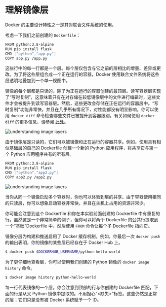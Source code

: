 # 理解镜像层

Docker 的主要设计特性之一是其对联合文件系统的使用。

考虑一下我们之前创建的 `Dockerfile`：

```bash
FROM python:3.8-alpine
RUN pip install flask
CMD ["python","app.py"]
COPY app.py /app.py
```

这些行中的每一行都是一个层。每个层仅包含与它之前的层相比的增量、差异或更改。为了将这些层组合成一个正在运行的容器，Docker 使用联合文件系统将这些层透明地叠加到一个单一视图中。

镜像的每个层都是只读的，除了为正在运行的容器创建的最顶层。读写容器层实现了“写时复制”，这意味着只有在对存储在较低镜像层中的文件进行编辑时，这些文件才会被提升到读写容器层。然后，这些更改会存储在正在运行的容器层中。“写时复制”功能非常快，并且在几乎所有情况下，对性能都没有明显影响。你可以使用 `docker diff` 命令检查哪些文件已被提升到容器级别。有关如何使用 `docker diff` 的更多信息，请参阅 [此处](https://docs.docker.com/engine/reference/commandline/diff/)。

![understanding image layers](../assets/lab2_understanding_image_layers_1.png)

由于镜像层是只读的，它们可以被镜像和正在运行的容器共享。例如，使用具有相似基础层的自己的 Dockerfile 创建一个新的 Python 应用程序，将共享它与第一个 Python 应用程序共有的所有层。

```bash
FROM python:3.8-alpine
RUN pip install flask
CMD ["python","app2.py"]
COPY app2.py /app2.py
```

![understanding image layers](../assets/lab2_understanding_image_layers_2.png)

当你从同一个镜像启动多个容器时，你也可以体验到层的共享。由于容器使用相同的只读层，你可以想象启动容器非常快，并且在主机上占用的资源非常少。

你可能会注意到这个 Dockerfile 和你在本实验前面创建的 Dockerfile 中有重复的行。虽然这是一个非常简单的例子，但你可以将两个 Dockerfile 的公共行提取到一个“基础”Dockerfile 中，然后使用 `FROM` 命令让每个子 Dockerfile 指向它。

镜像分层为构建和推送启用了 Docker 缓存机制。例如，你最后一次 `docker push` 的输出表明，你的镜像的某些层已经存在于 Docker Hub 上。

```bash
$ docker push $DOCKERHUB_USERNAME/python-hello-world
```

为了更仔细地查看层，你可以使用我们创建的 Python 镜像的 `docker image history` 命令。

```bash
$ docker image history python-hello-world
```

每一行代表镜像的一个层。你会注意到顶部的行与你创建的 Dockerfile 匹配，下面的行是从父 Python 镜像中提取的。不用担心“<缺失>”标签。这些仍然是正常的层；它们只是没有被 Docker 系统赋予一个 ID。
